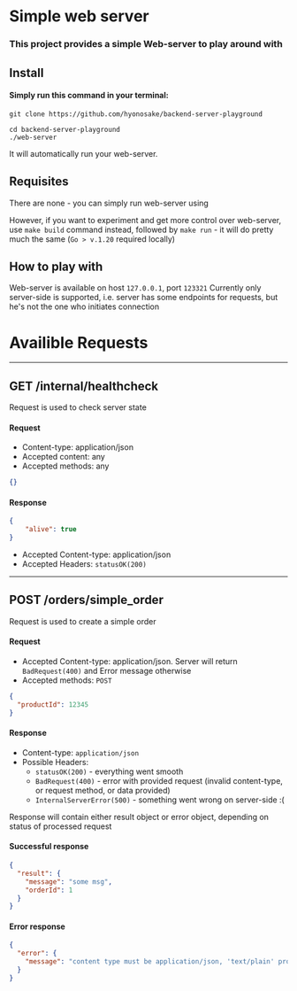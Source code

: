# Simple web server
### This project provides a simple Web-server to play around with

## Install
#### Simply run this command in your terminal:
```
git clone https://github.com/hyonosake/backend-server-playground

cd backend-server-playground 
./web-server
```
It will automatically run your web-server. 

## Requisites
 There are none - you can simply run web-server using  
 
However, if you want to experiment and get more control over web-server, use `make build` command instead, followed by `make run` - it will do pretty much the same (`Go > v.1.20` required locally)


## How to play with
Web-server is available on host `127.0.0.1`, port `123321`
Currently only server-side is supported, i.e. server has some endpoints for requests, but he's not the one who initiates connection


# Availible Requests 

---

## GET /internal/healthcheck
Request is used to check server state
#### Request
* Content-type: application/json
* Accepted content: any
* Accepted methods: any
```json
{}
```
#### Response
```json
{
    "alive": true
}
```
* Accepted Content-type: application/json
* Accepted Headers: `statusOK(200)`
 
---

## POST /orders/simple_order
Request is used to create a simple order
#### Request
* Accepted Content-type: application/json. Server will return `BadRequest(400)` and Error message otherwise
* Accepted methods: `POST`
```json
{
  "productId": 12345
}
```
#### Response
* Content-type: `application/json`
* Possible Headers:
  * `statusOK(200)` - everything went smooth
  * `BadRequest(400)` - error with provided request (invalid content-type, or request method, or data provided)
  * `InternalServerError(500)` - something went wrong on server-side :(

Response will contain either result object or error object, depending on status of processed request
#### Successful response
```json
{
  "result": {
    "message": "some msg",
    "orderId": 1
  }
}
```
#### Error response
```json
{
  "error": {
    "message": "content type must be application/json, 'text/plain' provided"
  }
}
```







